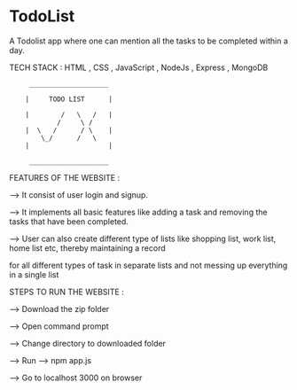 # TodoList
A Todolist app where one can mention all the tasks to be completed within a day.

TECH STACK :  HTML , CSS , JavaScript ,
              NodeJs , Express , MongoDB 

         ____________________
 
	    |     TODO LIST      |

	    |        /   \   /   |
                /     \ /
	    |  \   /      / \    |
            \_/      /   \
	    |                    |

	     ____________________

			 

FEATURES OF THE WEBSITE  : 

-->  It consist of user login and signup.

–->  It implements all basic features like adding a task and removing the tasks that have been completed.

–->  User can also create different type of lists like shopping list, work list, home list etc, thereby maintaining a record

for all different types of task in separate lists and not messing up everything in a single list

STEPS TO RUN THE WEBSITE  :

-->  Download the zip folder 

-->  Open command prompt

-->  Change directory to downloaded folder 

-->  Run --> npm app.js 

-->  Go to localhost 3000 on browser



